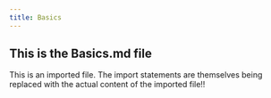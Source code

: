 ```yaml
---
title: Basics
---
```


## This is the Basics.md file
This is an imported file.
The import statements are themselves being replaced with the actual content of the imported file!!
